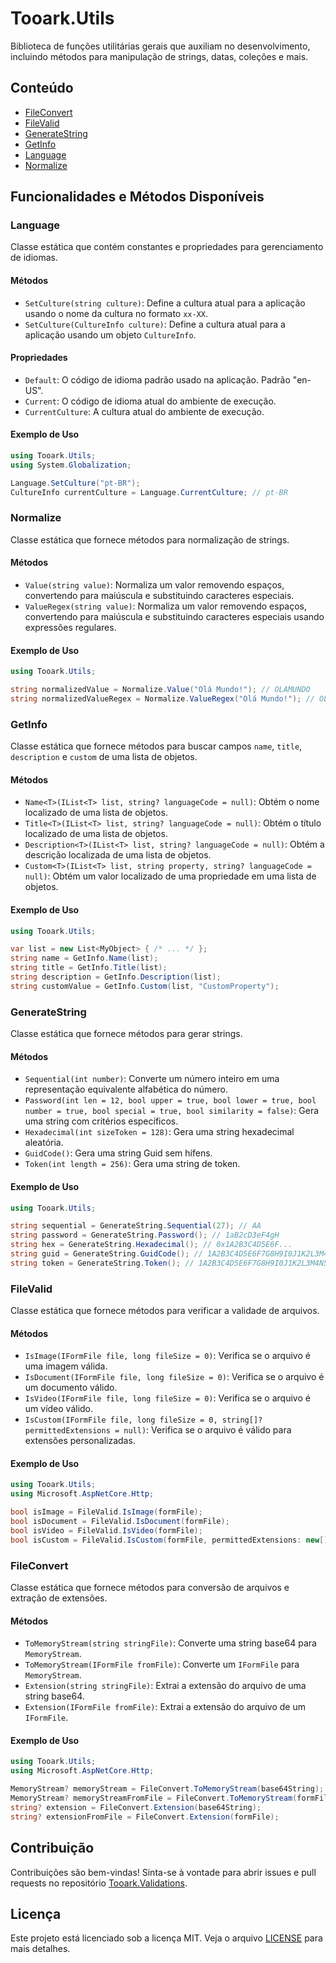 # Tooark.Utils

Biblioteca de funções utilitárias gerais que auxiliam no desenvolvimento, incluindo métodos para manipulação de strings, datas, coleções e mais.

## Conteúdo

- [FileConvert](#fileconvert)
- [FileValid](#filevalid)
- [GenerateString](#generatestring)
- [GetInfo](#getinfo)
- [Language](#language)
- [Normalize](#normalize)

## Funcionalidades e Métodos Disponíveis

### Language

Classe estática que contém constantes e propriedades para gerenciamento de idiomas.

#### Métodos

- `SetCulture(string culture)`: Define a cultura atual para a aplicação usando o nome da cultura no formato `xx-XX`.
- `SetCulture(CultureInfo culture)`: Define a cultura atual para a aplicação usando um objeto `CultureInfo`.

#### Propriedades

- `Default`: O código de idioma padrão usado na aplicação. Padrão "en-US".
- `Current`: O código de idioma atual do ambiente de execução.
- `CurrentCulture`: A cultura atual do ambiente de execução.

#### Exemplo de Uso

```csharp
using Tooark.Utils;
using System.Globalization;

Language.SetCulture("pt-BR");
CultureInfo currentCulture = Language.CurrentCulture; // pt-BR
```

### Normalize

Classe estática que fornece métodos para normalização de strings.

#### Métodos

- `Value(string value)`: Normaliza um valor removendo espaços, convertendo para maiúscula e substituindo caracteres especiais.
- `ValueRegex(string value)`: Normaliza um valor removendo espaços, convertendo para maiúscula e substituindo caracteres especiais usando expressões regulares.

#### Exemplo de Uso

```csharp
using Tooark.Utils;

string normalizedValue = Normalize.Value("Olá Mundo!"); // OLAMUNDO
string normalizedValueRegex = Normalize.ValueRegex("Olá Mundo!"); // OLAMUNDO
```

### GetInfo

Classe estática que fornece métodos para buscar campos `name`, `title`, `description` e `custom` de uma lista de objetos.

#### Métodos

- `Name<T>(IList<T> list, string? languageCode = null)`: Obtém o nome localizado de uma lista de objetos.
- `Title<T>(IList<T> list, string? languageCode = null)`: Obtém o título localizado de uma lista de objetos.
- `Description<T>(IList<T> list, string? languageCode = null)`: Obtém a descrição localizada de uma lista de objetos.
- `Custom<T>(IList<T> list, string property, string? languageCode = null)`: Obtém um valor localizado de uma propriedade em uma lista de objetos.

#### Exemplo de Uso

```csharp
using Tooark.Utils;

var list = new List<MyObject> { /* ... */ };
string name = GetInfo.Name(list);
string title = GetInfo.Title(list);
string description = GetInfo.Description(list);
string customValue = GetInfo.Custom(list, "CustomProperty");
```

### GenerateString

Classe estática que fornece métodos para gerar strings.

#### Métodos

- `Sequential(int number)`: Converte um número inteiro em uma representação equivalente alfabética do número.
- `Password(int len = 12, bool upper = true, bool lower = true, bool number = true, bool special = true, bool similarity = false)`: Gera uma string com critérios específicos.
- `Hexadecimal(int sizeToken = 128)`: Gera uma string hexadecimal aleatória.
- `GuidCode()`: Gera uma string Guid sem hífens.
- `Token(int length = 256)`: Gera uma string de token.

#### Exemplo de Uso

```csharp
using Tooark.Utils;

string sequential = GenerateString.Sequential(27); // AA
string password = GenerateString.Password(); // 1aB2cD3eF4gH
string hex = GenerateString.Hexadecimal(); // 0x1A2B3C4D5E6F...
string guid = GenerateString.GuidCode(); // 1A2B3C4D5E6F7G8H9I0J1K2L3M4N5O6P
string token = GenerateString.Token(); // 1A2B3C4D5E6F7G8H9I0J1K2L3M4N5O6P...
```

### FileValid

Classe estática que fornece métodos para verificar a validade de arquivos.

#### Métodos

- `IsImage(IFormFile file, long fileSize = 0)`: Verifica se o arquivo é uma imagem válida.
- `IsDocument(IFormFile file, long fileSize = 0)`: Verifica se o arquivo é um documento válido.
- `IsVideo(IFormFile file, long fileSize = 0)`: Verifica se o arquivo é um vídeo válido.
- `IsCustom(IFormFile file, long fileSize = 0, string[]? permittedExtensions = null)`: Verifica se o arquivo é válido para extensões personalizadas.

#### Exemplo de Uso

```csharp
using Tooark.Utils;
using Microsoft.AspNetCore.Http;

bool isImage = FileValid.IsImage(formFile);
bool isDocument = FileValid.IsDocument(formFile);
bool isVideo = FileValid.IsVideo(formFile);
bool isCustom = FileValid.IsCustom(formFile, permittedExtensions: new[] { ".TXT", ".CSV" });
```

### FileConvert

Classe estática que fornece métodos para conversão de arquivos e extração de extensões.

#### Métodos

- `ToMemoryStream(string stringFile)`: Converte uma string base64 para `MemoryStream`.
- `ToMemoryStream(IFormFile fromFile)`: Converte um `IFormFile` para `MemoryStream`.
- `Extension(string stringFile)`: Extrai a extensão do arquivo de uma string base64.
- `Extension(IFormFile fromFile)`: Extrai a extensão do arquivo de um `IFormFile`.

#### Exemplo de Uso

```csharp
using Tooark.Utils;
using Microsoft.AspNetCore.Http;

MemoryStream? memoryStream = FileConvert.ToMemoryStream(base64String);
MemoryStream? memoryStreamFromFile = FileConvert.ToMemoryStream(formFile);
string? extension = FileConvert.Extension(base64String);
string? extensionFromFile = FileConvert.Extension(formFile);
```

## Contribuição

Contribuições são bem-vindas! Sinta-se à vontade para abrir issues e pull requests no repositório [Tooark.Validations](https://github.com/Tooark/tooark).

## Licença

Este projeto está licenciado sob a licença MIT. Veja o arquivo [LICENSE](../LICENSE) para mais detalhes.
